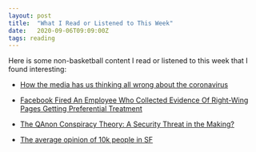 ```yaml
---
layout: post
title:  "What I Read or Listened to This Week"
date:   2020-09-06T09:09:00Z
tags: reading
---
```

Here is some non-basketball content I read or listened to this week that I found interesting:


* [How the media has us thinking all wrong about the coronavirus](https://www.washingtonpost.com/opinions/2020/08/25/how-media-has-us-thinking-all-wrong-about-coronavirus/)

* [Facebook Fired An Employee Who Collected Evidence Of Right-Wing Pages Getting Preferential Treatment](https://www.buzzfeednews.com/article/craigsilverman/facebook-zuckerberg-what-if-trump-disputes-election-results)

* [The QAnon Conspiracy Theory: A Security Threat in the Making?](https://ctc.usma.edu/the-qanon-conspiracy-theory-a-security-threat-in-the-making/)

* [The average opinion of 10k people in SF](https://vicki.substack.com/p/the-average-opinion-of-10k-people)
